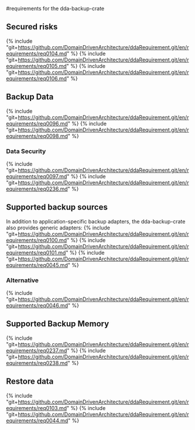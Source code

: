 #requirements for the dda-backup-crate

## Secured risks

{% include "git+https://github.com/DomainDrivenArchitecture/ddaRequirement.git/en/requirements/req0104.md" %}
{% include "git+https://github.com/DomainDrivenArchitecture/ddaRequirement.git/en/requirements/req0105.md" %}
{% include "git+https://github.com/DomainDrivenArchitecture/ddaRequirement.git/en/requirements/req0106.md" %}

## Backup Data
{% include "git+https://github.com/DomainDrivenArchitecture/ddaRequirement.git/en/requirements/req0096.md" %}
{% include "git+https://github.com/DomainDrivenArchitecture/ddaRequirement.git/en/requirements/req0098.md" %}

### Data Security
{% include "git+https://github.com/DomainDrivenArchitecture/ddaRequirement.git/en/requirements/req0097.md" %}
{% include "git+https://github.com/DomainDrivenArchitecture/ddaRequirement.git/en/requirements/req0236.md" %}

## Supported backup sources
In addition to application-specific backup adapters, the dda-backup-crate also provides generic adapters: 
{% include "git+https://github.com/DomainDrivenArchitecture/ddaRequirement.git/en/requirements/req0100.md" %}
{% include "git+https://github.com/DomainDrivenArchitecture/ddaRequirement.git/en/requirements/req0101.md" %}
{% include "git+https://github.com/DomainDrivenArchitecture/ddaRequirement.git/en/requirements/req0045.md" %}

### Alternative
{% include "git+https://github.com/DomainDrivenArchitecture/ddaRequirement.git/en/requirements/req0046.md" %}

## Supported Backup Memory
{% include "git+https://github.com/DomainDrivenArchitecture/ddaRequirement.git/en/requirements/req0237.md" %}
{% include "git+https://github.com/DomainDrivenArchitecture/ddaRequirement.git/en/requirements/req0238.md" %}

## Restore data
{% include "git+https://github.com/DomainDrivenArchitecture/ddaRequirement.git/en/requirements/req0103.md" %}
{% include "git+https://github.com/DomainDrivenArchitecture/ddaRequirement.git/en/requirements/req0044.md" %}

